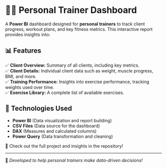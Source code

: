 # 🏋️‍♂️ Personal Trainer Dashboard  

A **Power BI** dashboard designed for **personal trainers** to track client progress, workout plans, and key fitness metrics. This interactive report provides insights into:  

## 📊 Features  
✅ **Client Overview:** Summary of all clients, including key metrics.  
✅ **Client Details:** Individual client data such as weight, muscle progress, BMI, and more.  
✅ **Training Performance:** Insights into exercise performance, tracking weights used over time.  
✅ **Exercise Library:** A complete list of available exercises.  

## 🔧 Technologies Used  
- **Power BI** (Data visualization and report building)  
- **CSV Files** (Data source for the dashboard)  
- **DAX** (Measures and calculated columns)  
- **Power Query** (Data transformation and cleaning)  

📌 Check out the full project and insights in the repository!  

---
  
🚀 *Developed to help personal trainers make data-driven decisions!*  
